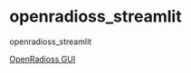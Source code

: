 # openradioss_streamlit
openradioss_streamlit

[OpenRadioss GUI](https://openradiossapp-rtfknyvuhkkgtygmmw4fdq.streamlit.app/)
